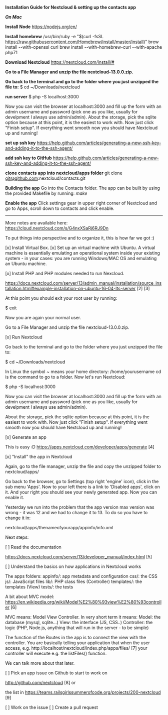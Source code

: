 ****Installation Guide for Nextcloud & setting up the contacts app****

***On Mac***

**Install Node**
https://nodejs.org/en/

**Install homebrew**
/usr/bin/ruby -e "$(curl -fsSL https://raw.githubusercontent.com/Homebrew/install/master/install)"
brew install --with-openssl curl
brew install --with-homebrew-curl --with-apache php71

**Download Nextcloud**
https://nextcloud.com/install/#

**Go to a File Manager and unzip the file nextcloud-13.0.0.zip.**

**Go back to the terminal and go to the folder where you just unzipped the file to:**
$ cd ~/Downloads/nextcloud

**run server**
$ php -S localhost:3000

Now you can visit the browser at localhost:3000 and fill up the form with an admin username and password (pick one as you like, usually for develpment I always use admin/admin).
About the storage, pick the sqlite option because at this point, it is the easiest to work with. Now just click "Finish setup". If everything went smooth now you should have Nextcloud up and running!


**set up ssh key**
https://help.github.com/articles/generating-a-new-ssh-key-and-adding-it-to-the-ssh-agent/

**add ssh key to GitHub**
https://help.github.com/articles/generating-a-new-ssh-key-and-adding-it-to-the-ssh-agent/

**clone contacts app into nextcloud/apps folder**
git clone git@github.com:nextcloud/contacts.git

**Building the app**
Go into the Contacts folder.
The app can be built by using the provided Makefile by running:
*make*

**Enable the app**
Click settings gear in upper right corner of Nextcloud and go to Apps, scroll down to contacts and click enable.

---------------------------------------------------------------------------------------------------------------------------


More notes are available here: https://cloud.nextcloud.com/s/G4nxXSaRj6RJ9Dn

To put things into perspective and to organize it, this is how far
we got :)

[x] Install Virtual Box.
[x] Set up an virtual machine with Ubuntu.
A virtual machine is essentially emulating an operational system
inside your existing system - in your cases: you are running
Windows/MAC OS and emulating an Ubuntu machine.

[x] Install PHP and PHP modules needed to run Nexcloud.


https://docs.nextcloud.com/server/13/admin_manual/installation/source_installation.html#example-installation-on-ubuntu-16-04-lts-server
[2]
[3]

At this point you should exit your root user by running:

$ exit

Now you are again your normal user.

Go to a File Manager and unzip the file nextcloud-13.0.0.zip.

[x] Run Nextcloud

Go back to the terminal and go to the folder where you just unzipped
the file to:

$ cd ~/Downloads/nextcloud

In Linux the symbol ~ means your home directory: /home/yourusername
cd is the command to go to a folder. Now let's run Nextcloud:

$ php -S localhost:3000

Now you can visit the browser at localhost:3000 and fill up the form
with an admin username and password (pick one as you like, usually
for develpment I always use admin/admin).

About the storage, pick the sqlite option because at this point, it
is the easiest to work with. Now just click "Finish setup". If
everything went smooth now you should have Nextcloud up and running!

[x] Generate an app

This is easy :D
https://apps.nextcloud.com/developer/apps/generate [4]

[x] "Install" the app in Nextcloud

Again, go to the file manager, unzip the file and copy the unzipped
folder to
nextcloud/apps/

Go back to the browser, go to Settings (top right 'engine' icon),
click in the sub menu 'Apps'. Now to your left there is a link to
'Disabled apps', click on it. And your right you should see your
newly generated app. Now you can enable it.

Yesterday we run into the problem that the app version max version
was wrong - it was 12 and we had to change it to 13. To do so you
have to change it in:

nextcloud/apps/thenameofyourapp/appinfo/info.xml

Next steps:

[ ] Read the documentation

https://docs.nextcloud.com/server/13/developer_manual/index.html [5]

[ ] Understand the basics on how applications in Nextcloud works

The apps folders:
appinfo/: app metadata and configuration
css/: the CSS
js/: JavaScript files
lib/: PHP class files (Controller)
templates/: the templates (View)
tests/: the tests

A bit about MVC model:
https://en.wikipedia.org/wiki/Model%E2%80%93view%E2%80%93controller
[6]

MVC means: Model View Controller. In very short term it means:
Model: the database (mysql, sqlite...)
View: the interface (JS, CSS..)
Controller: the logic (PHP, Node.js, anything that will run in the
server - to be simple)

The function of the Routes in the app is to connect the view with
the controller. You are basically telling your application that when
the user access, e.g.
http://localhost/nextcloud/index.php/apps/files/ [7] your controller
will execute e.g. the listFiles() function.

We can talk more about that later.

[ ] Pick an app issue on Github to start to work on

http://github.com/nextcloud [8] or

the list in
https://teams.railsgirlssummerofcode.org/projects/200-nextcloud [9]

[ ] Work on the issue
[ ] Create a pull request
